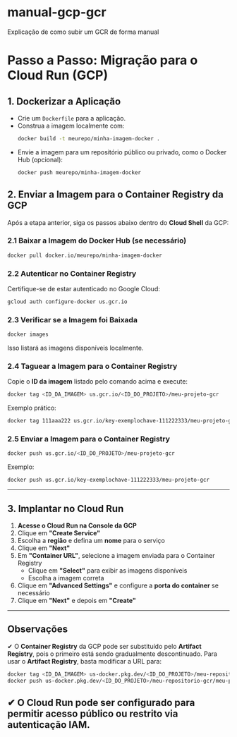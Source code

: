 # manual-gcp-gcr
Explicação de como subir um GCR de forma manual

# Passo a Passo: Migração para o Cloud Run (GCP)

## 1. Dockerizar a Aplicação
- Crie um `Dockerfile` para a aplicação.
- Construa a imagem localmente com:
  ```sh
  docker build -t meurepo/minha-imagem-docker .
  ```
- Envie a imagem para um repositório público ou privado, como o Docker Hub (opcional):
  ```sh
  docker push meurepo/minha-imagem-docker
  ```

## 2. Enviar a Imagem para o Container Registry da GCP
Após a etapa anterior, siga os passos abaixo dentro do **Cloud Shell** da GCP:

### 2.1 Baixar a Imagem do Docker Hub (se necessário)
```sh
docker pull docker.io/meurepo/minha-imagem-docker
```

### 2.2 Autenticar no Container Registry
Certifique-se de estar autenticado no Google Cloud:
```sh
gcloud auth configure-docker us.gcr.io
```

### 2.3 Verificar se a Imagem foi Baixada
```sh
docker images
```
Isso listará as imagens disponíveis localmente.

### 2.4 Taguear a Imagem para o Container Registry
Copie o **ID da imagem** listado pelo comando acima e execute:
```sh
docker tag <ID_DA_IMAGEM> us.gcr.io/<ID_DO_PROJETO>/meu-projeto-gcr
```
Exemplo prático:
```sh
docker tag 111aaa222 us.gcr.io/key-exemplochave-111222333/meu-projeto-gcr
```

### 2.5 Enviar a Imagem para o Container Registry
```sh
docker push us.gcr.io/<ID_DO_PROJETO>/meu-projeto-gcr
```
Exemplo:
```sh
docker push us.gcr.io/key-exemplochave-111222333/meu-projeto-gcr
```

---

## 3. Implantar no Cloud Run

1. **Acesse o Cloud Run na Console da GCP**
2. Clique em **"Create Service"**
3. Escolha a **região** e defina um **nome** para o serviço
4. Clique em **"Next"**
5. Em **"Container URL"**, selecione a imagem enviada para o Container Registry
   - Clique em **"Select"** para exibir as imagens disponíveis
   - Escolha a imagem correta
6. Clique em **"Advanced Settings"** e configure a **porta do container** se necessário
7. Clique em **"Next"** e depois em **"Create"**

---

## Observações
✔ O **Container Registry** da GCP pode ser substituído pelo **Artifact Registry**, pois o primeiro está sendo gradualmente descontinuado. Para usar o **Artifact Registry**, basta modificar a URL para:
   ```sh
   docker tag <ID_DA_IMAGEM> us-docker.pkg.dev/<ID_DO_PROJETO>/meu-repositorio-gcr/meu-projeto-gcr
   docker push us-docker.pkg.dev/<ID_DO_PROJETO>/meu-repositorio-gcr/meu-projeto-gcr
   ```  
✔ O **Cloud Run** pode ser configurado para **permitir acesso público** ou **restrito** via autenticação IAM.   
---


